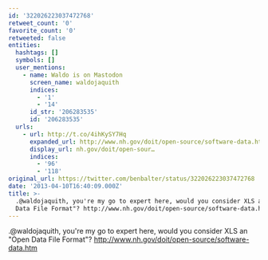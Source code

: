 ```yaml
---
id: '322026223037472768'
retweet_count: '0'
favorite_count: '0'
retweeted: false
entities:
  hashtags: []
  symbols: []
  user_mentions:
    - name: Waldo is on Mastodon
      screen_name: waldojaquith
      indices:
        - '1'
        - '14'
      id_str: '206283535'
      id: '206283535'
  urls:
    - url: http://t.co/4ihKySY7Hq
      expanded_url: http://www.nh.gov/doit/open-source/software-data.htm
      display_url: nh.gov/doit/open-sour…
      indices:
        - '96'
        - '118'
original_url: https://twitter.com/benbalter/status/322026223037472768
date: '2013-04-10T16:40:09.000Z'
title: >-
  .@waldojaquith, you're my go to expert here, would you consider XLS an "Open
  Data File Format"? http://www.nh.gov/doit/open-source/software-data.htm
---
```


.@waldojaquith, you're my go to expert here, would you consider XLS an "Open Data File Format"? http://www.nh.gov/doit/open-source/software-data.htm